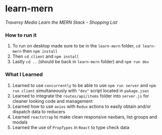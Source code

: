 # learn-mern
*Traversy Media Learn the MERN Stack - Shopping List*

### How to run it
1. To run on desktop made sure to be in the `learn-mern` folder, `cd learn-mern` then `npm install`
2. Then `cd client` and `npm install`
3. Lastly `cd ..` (should be back in `learn-mern` folder) and `npm run dev`

### What I Learned
1. Learned to use `concurrently` to be able to use `npm run server` and `npm run client` simultaneously with `"dev"` script located in `pakage.json`
2. Learned to integrate the `routes/api/items` folder into `server.js` for cleaner looking code and management
3. Learned how to use `axios` with `Redux` actions to easily obtain and/or dispatch data to reducers
4. Learned `reactstrap` to make clean responsive navbars, list groups and modals
5. Learned the use of `PropTypes` in `React` to type check data
